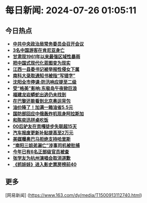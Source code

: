 
# 每日新闻: 2024-07-26 01:05:11
## 今日热点

- **[中共中央政治局常务委员会召开会议](https://www.163.com/search?keyword=%E4%B8%AD%E5%85%B1%E4%B8%AD%E5%A4%AE%E6%94%BF%E6%B2%BB%E5%B1%80%E5%B8%B8%E5%8A%A1%E5%A7%94%E5%91%98%E4%BC%9A%E5%8F%AC%E5%BC%80%E4%BC%9A%E8%AE%AE)**
- **[3名中国游客在肯尼亚身亡](https://www.163.com/search?keyword=3%E5%90%8D%E4%B8%AD%E5%9B%BD%E6%B8%B8%E5%AE%A2%E5%9C%A8%E8%82%AF%E5%B0%BC%E4%BA%9A%E8%BA%AB%E4%BA%A1)**
- **[甘肃现1961年以来最强区域性暴雨](https://www.163.com/search?keyword=%E7%94%98%E8%82%83%E7%8E%B01961%E5%B9%B4%E4%BB%A5%E6%9D%A5%E6%9C%80%E5%BC%BA%E5%8C%BA%E5%9F%9F%E6%80%A7%E6%9A%B4%E9%9B%A8)**
- **[把中国式现代化蓝图变为现实](https://www.163.com/search?keyword=%E6%8A%8A%E4%B8%AD%E5%9B%BD%E5%BC%8F%E7%8E%B0%E4%BB%A3%E5%8C%96%E8%93%9D%E5%9B%BE%E5%8F%98%E4%B8%BA%E7%8E%B0%E5%AE%9E)**
- **[江西一县委书记被举报性侵女下属](https://www.163.com/search?keyword=%E6%B1%9F%E8%A5%BF%E4%B8%80%E5%8E%BF%E5%A7%94%E4%B9%A6%E8%AE%B0%E8%A2%AB%E4%B8%BE%E6%8A%A5%E6%80%A7%E4%BE%B5%E5%A5%B3%E4%B8%8B%E5%B1%9E)**
- **[南科大录取通知书被指“写错字”](https://www.163.com/search?keyword=%E5%8D%97%E7%A7%91%E5%A4%A7%E5%BD%95%E5%8F%96%E9%80%9A%E7%9F%A5%E4%B9%A6%E8%A2%AB%E6%8C%87%E2%80%9C%E5%86%99%E9%94%99%E5%AD%97%E2%80%9D)**
- **[沈阳全市停课:防汛响应提至二级](https://www.163.com/search?keyword=%E6%B2%88%E9%98%B3%E5%85%A8%E5%B8%82%E5%81%9C%E8%AF%BE+%E9%98%B2%E6%B1%9B%E5%93%8D%E5%BA%94%E6%8F%90%E8%87%B3%E4%BA%8C%E7%BA%A7)**
- **[受“格美”影响:东极岛午夜掀巨浪](https://www.163.com/search?keyword=%E5%8F%97%E2%80%9C%E6%A0%BC%E7%BE%8E%E2%80%9D%E5%BD%B1%E5%93%8D+%E4%B8%9C%E6%9E%81%E5%B2%9B%E5%8D%88%E5%A4%9C%E6%8E%80%E5%B7%A8%E6%B5%AA)**
- **[福建龙岩蟒蛇出逃仍未找到](https://www.163.com/search?keyword=%E7%A6%8F%E5%BB%BA%E9%BE%99%E5%B2%A9%E8%9F%92%E8%9B%87%E5%87%BA%E9%80%83%E4%BB%8D%E6%9C%AA%E6%89%BE%E5%88%B0)**
- **[在巴黎还能看到北京奥运背包](https://www.163.com/search?keyword=%E5%9C%A8%E5%B7%B4%E9%BB%8E%E8%BF%98%E8%83%BD%E7%9C%8B%E5%88%B0%E5%8C%97%E4%BA%AC%E5%A5%A5%E8%BF%90%E8%83%8C%E5%8C%85)**
- **[油价降了！加满一箱油省5.5元](https://www.163.com/search?keyword=%E6%B2%B9%E4%BB%B7%E9%99%8D%E4%BA%86%EF%BC%81%E5%8A%A0%E6%BB%A1%E4%B8%80%E7%AE%B1%E6%B2%B9%E7%9C%815.5%E5%85%83)**
- **[国防部回应中俄轰炸机现身阿拉斯加](https://www.163.com/search?keyword=%E5%9B%BD%E9%98%B2%E9%83%A8%E5%9B%9E%E5%BA%94%E4%B8%AD%E4%BF%84%E8%BD%B0%E7%82%B8%E6%9C%BA%E7%8E%B0%E8%BA%AB%E9%98%BF%E6%8B%89%E6%96%AF%E5%8A%A0)**
- **[和陈奕迅拼桌吃饭](https://www.163.com/search?keyword=%E5%92%8C%E9%99%88%E5%A5%95%E8%BF%85%E6%8B%BC%E6%A1%8C%E5%90%83%E9%A5%AD)**
- **[00后驴友在贡嘎徒步失联超15天](https://www.163.com/search?keyword=00%E5%90%8E%E9%A9%B4%E5%8F%8B%E5%9C%A8%E8%B4%A1%E5%98%8E%E5%BE%92%E6%AD%A5%E5%A4%B1%E8%81%94%E8%B6%8515%E5%A4%A9)**
- **[汽车报废更新补贴提高至2万元](https://www.163.com/search?keyword=%E6%B1%BD%E8%BD%A6%E6%8A%A5%E5%BA%9F%E6%9B%B4%E6%96%B0%E8%A1%A5%E8%B4%B4%E6%8F%90%E9%AB%98%E8%87%B32%E4%B8%87%E5%85%83)**
- **[美媒曝奥巴马拒绝支持哈里斯](https://www.163.com/search?keyword=%E7%BE%8E%E5%AA%92%E6%9B%9D%E5%A5%A5%E5%B7%B4%E9%A9%AC%E6%8B%92%E7%BB%9D%E6%94%AF%E6%8C%81%E5%93%88%E9%87%8C%E6%96%AF)**
- **[“南阳三姐弟溺亡”涉事司机被批捕](https://www.163.com/search?keyword=%E2%80%9C%E5%8D%97%E9%98%B3%E4%B8%89%E5%A7%90%E5%BC%9F%E6%BA%BA%E4%BA%A1%E2%80%9D%E6%B6%89%E4%BA%8B%E5%8F%B8%E6%9C%BA%E8%A2%AB%E6%89%B9%E6%8D%95)**
- **[今年已有6名正部级官员被查](https://www.163.com/search?keyword=%E4%BB%8A%E5%B9%B4%E5%B7%B2%E6%9C%896%E5%90%8D%E6%AD%A3%E9%83%A8%E7%BA%A7%E5%AE%98%E5%91%98%E8%A2%AB%E6%9F%A5)**
- **[张学友为杭州演唱会取消道歉](https://www.163.com/search?keyword=%E5%BC%A0%E5%AD%A6%E5%8F%8B%E4%B8%BA%E6%9D%AD%E5%B7%9E%E6%BC%94%E5%94%B1%E4%BC%9A%E5%8F%96%E6%B6%88%E9%81%93%E6%AD%89)**
- **[《抓娃娃》进入影史票房榜前40](https://www.163.com/search?keyword=%E3%80%8A%E6%8A%93%E5%A8%83%E5%A8%83%E3%80%8B%E8%BF%9B%E5%85%A5%E5%BD%B1%E5%8F%B2%E7%A5%A8%E6%88%BF%E6%A6%9C%E5%89%8D40)**

## 更多
[网易新闻] (https://www.163.com/dy/media/T1500913112740.html)
